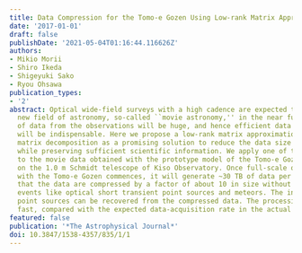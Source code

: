 ```yaml
---
title: Data Compression for the Tomo-e Gozen Using Low-rank Matrix Approximation
date: '2017-01-01'
draft: false
publishDate: '2021-05-04T01:16:44.116626Z'
authors:
- Mikio Morii
- Shiro Ikeda
- Shigeyuki Sako
- Ryou Ohsawa
publication_types:
- '2'
abstract: Optical wide-field surveys with a high cadence are expected to create a
  new field of astronomy, so-called ``movie astronomy,'' in the near future. The amount
  of data from the observations will be huge, and hence efficient data compression
  will be indispensable. Here we propose a low-rank matrix approximation with sparse
  matrix decomposition as a promising solution to reduce the data size effectively
  while preserving sufficient scientific information. We apply one of the methods
  to the movie data obtained with the prototype model of the Tomo-e Gozen mounted
  on the 1.0 m Schmidt telescope of Kiso Observatory. Once full-scale observation
  with the Tomo-e Gozen commences, it will generate ~30 TB of data per night. We demonstrate
  that the data are compressed by a factor of about 10 in size without losing transient
  events like optical short transient point sources and meteors. The intensity of
  point sources can be recovered from the compressed data. The processing runs sufficiently
  fast, compared with the expected data-acquisition rate in the actual observing runs.
featured: false
publication: '*The Astrophysical Journal*'
doi: 10.3847/1538-4357/835/1/1
---
```

